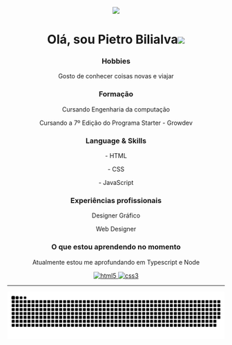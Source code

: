 <p align="center">
  <img style="width:8rem; height:auto" src="https://cdn.dribbble.com/users/1787323/screenshots/10091971/media/d43c019bfeff34be8816481e843ea8c1.png"/>
</p>

<h1 align="center">Olá, sou Pietro Bilialva<img width="30px" src="https://raw.githubusercontent.com/iampavangandhi/iampavangandhi/master/gifs/Hi.gif"></h1>

<h3 align="center">Hobbies</h3>

<p align="center">Gosto de conhecer coisas novas e viajar</p>

<h3 align="center">Formação</h3>
<p align="center"> Cursando Engenharia da computação </p> 
<p align="center"> Cursando a 7º Edição do Programa Starter - Growdev </p>

<h3 align="center"> Language & Skills </h3>

<p align="center">- HTML </p>
<p align="center">- CSS </p>
<p align="center">- JavaScript </p>

<h3 align="center"> Experiências profissionais </h3>

<p align="center">Designer Gráfico</p>
<p align="center">Web Designer</p>

<h3 align="center"> O que estou aprendendo no momento</h3>

<p align="center"> Atualmente estou me aprofundando em Typescript e Node</p>

<div align="center">
  <a href="https://www.w3.org/html/" target="_blank"> 
    <img src="https://img.shields.io/badge/html-E34F26.svg?style=for-the-badge&logo=html5&logoColor=white"
      alt="html5"/> 
  </a>
  <a href="https://www.w3schools.com/css/" target="_blank">
    <img src="https://img.shields.io/badge/css-1572B6.svg?style=for-the-badge&logo=css3&logoColor=white"
      alt="css3"/>
  </a> 
</div>

---
<p align="center">
  <img  src="https://raw.githubusercontent.com/Elanza-48/Elanza-48/main/resources/img/github-contribution-grid-snake.svg"
    alt="example" />
</p>
